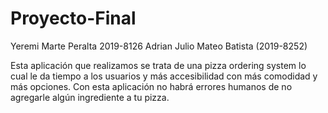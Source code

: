 # Proyecto-Final
Yeremi Marte Peralta 2019-8126      Adrian Julio Mateo Batista (2019-8252)



Esta aplicación que realizamos se trata de una pizza ordering system lo cual le da tiempo a los usuarios y más accesibilidad con más comodidad y más opciones. Con esta aplicación no habrá errores humanos de no agregarle algún ingrediente a tu pizza.
